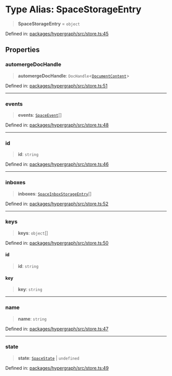 # Type Alias: SpaceStorageEntry

> **SpaceStorageEntry** = `object`

Defined in: [packages/hypergraph/src/store.ts:45](https://github.com/hashirpm/hypergraph/blob/ab4ea1cdb9430798142e0d735aac9d31c2cf0ae0/packages/hypergraph/src/store.ts#L45)

## Properties

### automergeDocHandle

> **automergeDocHandle**: `DocHandle`\<[`DocumentContent`](../📚-API-Reference/namespaces/Entity/type-aliases/DocumentContent.md)\>

Defined in: [packages/hypergraph/src/store.ts:51](https://github.com/hashirpm/hypergraph/blob/ab4ea1cdb9430798142e0d735aac9d31c2cf0ae0/packages/hypergraph/src/store.ts#L51)

***

### events

> **events**: [`SpaceEvent`](../📚-API-Reference/namespaces/SpaceEvents/type-aliases/SpaceEvent.md)[]

Defined in: [packages/hypergraph/src/store.ts:48](https://github.com/hashirpm/hypergraph/blob/ab4ea1cdb9430798142e0d735aac9d31c2cf0ae0/packages/hypergraph/src/store.ts#L48)

***

### id

> **id**: `string`

Defined in: [packages/hypergraph/src/store.ts:46](https://github.com/hashirpm/hypergraph/blob/ab4ea1cdb9430798142e0d735aac9d31c2cf0ae0/packages/hypergraph/src/store.ts#L46)

***

### inboxes

> **inboxes**: [`SpaceInboxStorageEntry`](SpaceInboxStorageEntry.md)[]

Defined in: [packages/hypergraph/src/store.ts:52](https://github.com/hashirpm/hypergraph/blob/ab4ea1cdb9430798142e0d735aac9d31c2cf0ae0/packages/hypergraph/src/store.ts#L52)

***

### keys

> **keys**: `object`[]

Defined in: [packages/hypergraph/src/store.ts:50](https://github.com/hashirpm/hypergraph/blob/ab4ea1cdb9430798142e0d735aac9d31c2cf0ae0/packages/hypergraph/src/store.ts#L50)

#### id

> **id**: `string`

#### key

> **key**: `string`

***

### name

> **name**: `string`

Defined in: [packages/hypergraph/src/store.ts:47](https://github.com/hashirpm/hypergraph/blob/ab4ea1cdb9430798142e0d735aac9d31c2cf0ae0/packages/hypergraph/src/store.ts#L47)

***

### state

> **state**: [`SpaceState`](../📚-API-Reference/namespaces/SpaceEvents/type-aliases/SpaceState.md) \| `undefined`

Defined in: [packages/hypergraph/src/store.ts:49](https://github.com/hashirpm/hypergraph/blob/ab4ea1cdb9430798142e0d735aac9d31c2cf0ae0/packages/hypergraph/src/store.ts#L49)
